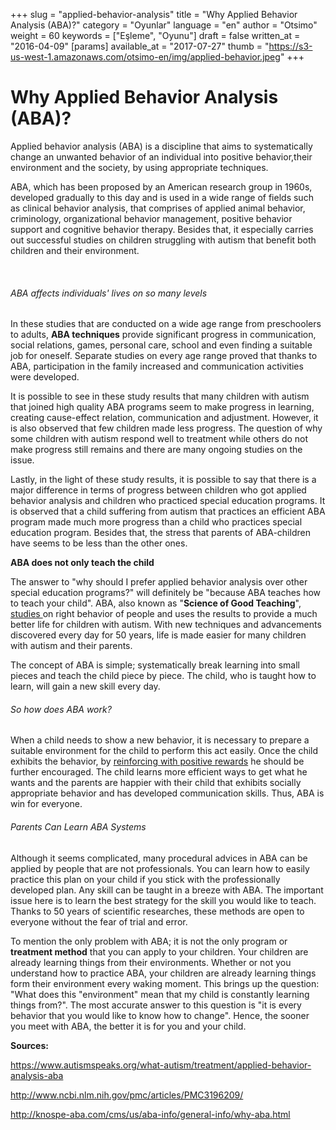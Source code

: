+++
slug = "applied-behavior-analysis"
title = "Why Applied Behavior Analysis (ABA)?"
category = "Oyunlar"
language = "en"
author = "Otsimo"
weight = 60
keywords = ["Eşleme", "Oyunu"]
draft = false
written_at = "2016-04-09"
[params]
available_at = "2017-07-27"
thumb = "https://s3-us-west-1.amazonaws.com/otsimo-en/img/applied-behavior.jpeg"
+++

# Why Applied Behavior Analysis (ABA)?

Applied behavior analysis (ABA) is a discipline that aims to systematically change an unwanted behavior of an individual into positive behavior,their environment and the society, by using appropriate techniques.

ABA, which has been proposed by an American research group in 1960s, developed gradually to this day and is used in a wide range of fields such as clinical behavior analysis, that comprises of applied animal behavior, criminology, organizational behavior management, positive behavior support and cognitive behavior therapy. Besides that, it especially carries out successful studies on children struggling with autism that benefit both children and their environment.

 

###### ABA affects individuals' lives on so many levels

In these studies that are conducted on a wide age range from preschoolers to adults, **ABA techniques** provide significant progress in communication, social relations, games, personal care, school and even finding a suitable job for oneself. Separate studies on every age range proved that thanks to ABA, participation in the family increased and communication activities were developed.

It is possible to see in these study results that many children with autism that joined high quality ABA programs seem to make progress in learning, creating cause-effect relation, communication and adjustment. However, it is also observed that few children made less progress. The question of why some children with autism respond well to treatment while others do not make progress still remains and there are many ongoing studies on the issue.

Lastly, in the light of these study results, it is possible to say that there is a major difference in terms of progress between children who got applied behavior analysis and children who practiced special education programs. It is observed that a child suffering from autism that practices an efficient ABA program made much more progress than a child who practices special education program. Besides that, the stress that parents of ABA-children have seems to be less than the other ones.

**ABA does not only teach the child**

The answer to "why should I prefer applied behavior analysis over other special education programs?" will definitely be "because ABA teaches how to teach your child". ABA, also known as "**Science of Good Teaching**", [studies ](https://www.autismspeaks.org/sites/default/files/docs/es_chapter_7.pdf)on right behavior of people and uses the results to provide a much better life for children with autism. With new techniques and advancements discovered every day for 50 years, life is made easier for many children with autism and their parents.

The concept of ABA is simple; systematically break learning into small pieces and teach the child piece by piece. The child, who is taught how to learn, will gain a new skill every day.

###### So how does ABA work?

When a child needs to show a new behavior, it is necessary to prepare a suitable environment for the child to perform this act easily. Once the child exhibits the behavior, by [reinforcing with positive rewards](/efficient-reinforcement-systems/) he should be further encouraged. The child learns more efficient ways to get what he wants and the parents are happier with their child that exhibits socially appropriate behavior and has developed communication skills. Thus, ABA is win for everyone.

###### Parents Can Learn ABA Systems

Although it seems complicated, many procedural advices in ABA can be applied by people that are not professionals. You can learn how to easily practice this plan on your child if you stick with the professionally developed plan. Any skill can be taught in a breeze with ABA. The important issue here is to learn the best strategy for the skill you would like to teach. Thanks to 50 years of scientific researches, these methods are open to everyone without the fear of trial and error.

To mention the only problem with ABA; it is not the only program or **treatment method** that you can apply to your children. Your children are already learning things from their environments. Whether or not you understand how to practice ABA, your children are already learning things form their environment every waking moment. This brings up the question: "What does this "environment" mean that my child is constantly learning things from?". The most accurate answer to this question is "it is every behavior that you would like to know how to change". Hence, the sooner you meet with ABA, the better it is for you and your child.

**Sources:**

<https://www.autismspeaks.org/what-autism/treatment/applied-behavior-analysis-aba>

<http://www.ncbi.nlm.nih.gov/pmc/articles/PMC3196209/>

<http://knospe-aba.com/cms/us/aba-info/general-info/why-aba.html>
